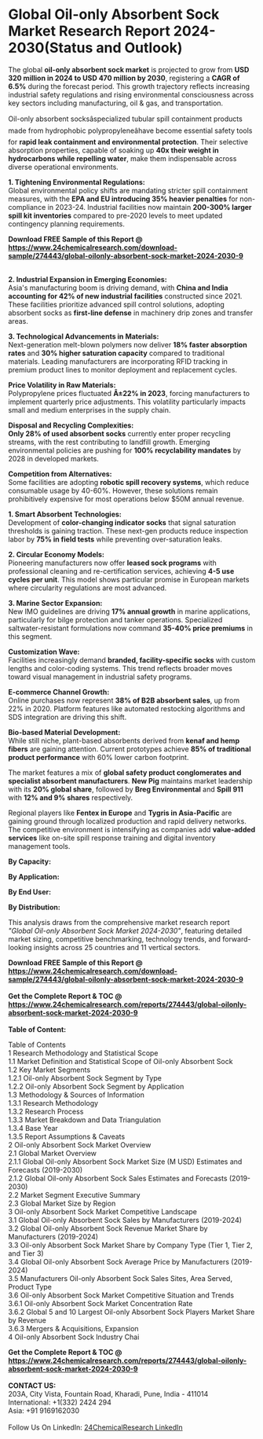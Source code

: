 <h1>Global Oil-only Absorbent Sock Market Research Report 2024-2030(Status and Outlook)</h1><p>The global <strong>oil-only absorbent sock market</strong> is projected to grow from <strong>USD 320 million in 2024 to USD 470 million by 2030</strong>, registering a <strong>CAGR of 6.5%</strong> during the forecast period. This growth trajectory reflects increasing industrial safety regulations and rising environmental consciousness across key sectors including manufacturing, oil &amp; gas, and transportation.</p><p>Oil-only absorbent socksâspecialized tubular spill containment products made from hydrophobic polypropyleneâhave become essential safety tools for <strong>rapid leak containment and environmental protection</strong>. Their selective absorption properties, capable of soaking up <strong>40x their weight in hydrocarbons while repelling water</strong>, make them indispensable across diverse operational environments.</p><p><strong>1. Tightening Environmental Regulations:</strong><br>
Global environmental policy shifts are mandating stricter spill containment measures, with the <strong>EPA and EU introducing 35% heavier penalties</strong> for non-compliance in 2023-24. Industrial facilities now maintain <strong>200-300% larger spill kit inventories</strong> compared to pre-2020 levels to meet updated contingency planning requirements.</p><div><b>Download FREE Sample of this Report @ 
            <a href="https://www.24chemicalresearch.com/download-sample/274443/global-oilonly-absorbent-sock-market-2024-2030-9">
            https://www.24chemicalresearch.com/download-sample/274443/global-oilonly-absorbent-sock-market-2024-2030-9</a></b></div><br><p><strong>2. Industrial Expansion in Emerging Economies:</strong><br>
Asia's manufacturing boom is driving demand, with <strong>China and India accounting for 42% of new industrial facilities</strong> constructed since 2021. These facilities prioritize advanced spill control solutions, adopting absorbent socks as <strong>first-line defense</strong> in machinery drip zones and transfer areas.</p><p><strong>3. Technological Advancements in Materials:</strong><br>
Next-generation melt-blown polymers now deliver <strong>18% faster absorption rates</strong> and <strong>30% higher saturation capacity</strong> compared to traditional materials. Leading manufacturers are incorporating RFID tracking in premium product lines to monitor deployment and replacement cycles.</p><p><strong>Price Volatility in Raw Materials:</strong><br>
    Polypropylene prices fluctuated <strong>Â±22% in 2023</strong>, forcing manufacturers to implement quarterly price adjustments. This volatility particularly impacts small and medium enterprises in the supply chain.</p><p><strong>Disposal and Recycling Complexities:</strong><br>
    <strong>Only 28% of used absorbent socks</strong> currently enter proper recycling streams, with the rest contributing to landfill growth. Emerging environmental policies are pushing for <strong>100% recyclability mandates</strong> by 2028 in developed markets.</p><p><strong>Competition from Alternatives:</strong><br>
    Some facilities are adopting <strong>robotic spill recovery systems</strong>, which reduce consumable usage by 40-60%. However, these solutions remain prohibitively expensive for most operations below $50M annual revenue.</p><p><strong>1. Smart Absorbent Technologies:</strong><br>
Development of <strong>color-changing indicator socks</strong> that signal saturation thresholds is gaining traction. These next-gen products reduce inspection labor by <strong>75% in field tests</strong> while preventing over-saturation leaks.</p><p><strong>2. Circular Economy Models:</strong><br>
Pioneering manufacturers now offer <strong>leased sock programs</strong> with professional cleaning and re-certification services, achieving <strong>4-5 use cycles per unit</strong>. This model shows particular promise in European markets where circularity regulations are most advanced.</p><p><strong>3. Marine Sector Expansion:</strong><br>
New IMO guidelines are driving <strong>17% annual growth</strong> in marine applications, particularly for bilge protection and tanker operations. Specialized saltwater-resistant formulations now command <strong>35-40% price premiums</strong> in this segment.</p><p><strong>Customization Wave:</strong><br>
    Facilities increasingly demand <strong>branded, facility-specific socks</strong> with custom lengths and color-coding systems. This trend reflects broader moves toward visual management in industrial safety programs.</p><p><strong>E-commerce Channel Growth:</strong><br>
    Online purchases now represent <strong>38% of B2B absorbent sales</strong>, up from 22% in 2020. Platform features like automated restocking algorithms and SDS integration are driving this shift.</p><p><strong>Bio-based Material Development:</strong><br>
    While still niche, plant-based absorbents derived from <strong>kenaf and hemp fibers</strong> are gaining attention. Current prototypes achieve <strong>85% of traditional product performance</strong> with 60% lower carbon footprint.</p><p>The market features a mix of <strong>global safety product conglomerates and specialist absorbent manufacturers</strong>. <strong>New Pig</strong> maintains market leadership with its <strong>20% global share</strong>, followed by <strong>Breg Environmental</strong> and <strong>Spill 911</strong> with <strong>12% and 9% shares</strong> respectively.</p><p>Regional players like <strong>Fentex in Europe</strong> and <strong>Tygris in Asia-Pacific</strong> are gaining ground through localized production and rapid delivery networks. The competitive environment is intensifying as companies add <strong>value-added services</strong> like on-site spill response training and digital inventory management tools.</p><p><strong>By Capacity:</strong></p><p><strong>By Application:</strong></p><p><strong>By End User:</strong></p><p><strong>By Distribution:</strong></p><p>This analysis draws from the comprehensive market research report <em>"Global Oil-only Absorbent Sock Market 2024-2030"</em>, featuring detailed market sizing, competitive benchmarking, technology trends, and forward-looking insights across 25 countries and 11 vertical sectors.</p><div><b>Download FREE Sample of this Report @ 
            <a href="https://www.24chemicalresearch.com/download-sample/274443/global-oilonly-absorbent-sock-market-2024-2030-9">
            https://www.24chemicalresearch.com/download-sample/274443/global-oilonly-absorbent-sock-market-2024-2030-9</a></b></div><br><div><b>Get the Complete Report & TOC @ 
            <a href="https://www.24chemicalresearch.com/reports/274443/global-oilonly-absorbent-sock-market-2024-2030-9">
            https://www.24chemicalresearch.com/reports/274443/global-oilonly-absorbent-sock-market-2024-2030-9</a></b></div><br>
            <b>Table of Content:</b><p>Table of Contents<br />
1 Research Methodology and Statistical Scope<br />
1.1 Market Definition and Statistical Scope of Oil-only Absorbent Sock<br />
1.2 Key Market Segments<br />
1.2.1 Oil-only Absorbent Sock Segment by Type<br />
1.2.2 Oil-only Absorbent Sock Segment by Application<br />
1.3 Methodology & Sources of Information<br />
1.3.1 Research Methodology<br />
1.3.2 Research Process<br />
1.3.3 Market Breakdown and Data Triangulation<br />
1.3.4 Base Year<br />
1.3.5 Report Assumptions & Caveats<br />
2 Oil-only Absorbent Sock Market Overview<br />
2.1 Global Market Overview<br />
2.1.1 Global Oil-only Absorbent Sock Market Size (M USD) Estimates and Forecasts (2019-2030)<br />
2.1.2 Global Oil-only Absorbent Sock Sales Estimates and Forecasts (2019-2030)<br />
2.2 Market Segment Executive Summary<br />
2.3 Global Market Size by Region<br />
3 Oil-only Absorbent Sock Market Competitive Landscape<br />
3.1 Global Oil-only Absorbent Sock Sales by Manufacturers (2019-2024)<br />
3.2 Global Oil-only Absorbent Sock Revenue Market Share by Manufacturers (2019-2024)<br />
3.3 Oil-only Absorbent Sock Market Share by Company Type (Tier 1, Tier 2, and Tier 3)<br />
3.4 Global Oil-only Absorbent Sock Average Price by Manufacturers (2019-2024)<br />
3.5 Manufacturers Oil-only Absorbent Sock Sales Sites, Area Served, Product Type<br />
3.6 Oil-only Absorbent Sock Market Competitive Situation and Trends<br />
3.6.1 Oil-only Absorbent Sock Market Concentration Rate<br />
3.6.2 Global 5 and 10 Largest Oil-only Absorbent Sock Players Market Share by Revenue<br />
3.6.3 Mergers & Acquisitions, Expansion<br />
4 Oil-only Absorbent Sock Industry Chai</p><div><b>Get the Complete Report & TOC @ 
            <a href="https://www.24chemicalresearch.com/reports/274443/global-oilonly-absorbent-sock-market-2024-2030-9">
            https://www.24chemicalresearch.com/reports/274443/global-oilonly-absorbent-sock-market-2024-2030-9</a></b></div><br><b>CONTACT US:</b><br>
            203A, City Vista, Fountain Road, Kharadi, Pune, India - 411014<br>
            International: +1(332) 2424 294<br>
            Asia: +91 9169162030 <br><br>
            Follow Us On LinkedIn: <a href="https://www.linkedin.com/company/24chemicalresearch/">24ChemicalResearch LinkedIn</a>